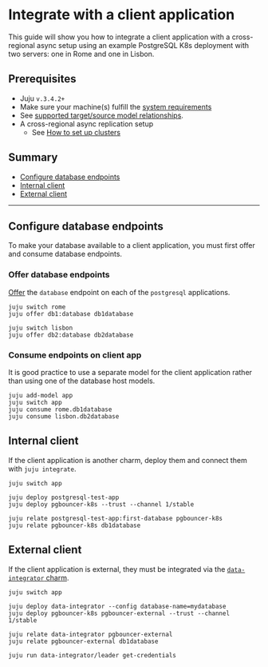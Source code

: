 # Integrate with a client application

This guide will show you how to integrate a client application with a cross-regional async setup using an example PostgreSQL K8s deployment with two servers: one in Rome and one in Lisbon.

## Prerequisites
* Juju `v.3.4.2+`
* Make sure your machine(s) fulfill the [system requirements](/t/11744)
* See [supported target/source model relationships](/t/15413#substrate-dependencies).
* A cross-regional async replication setup
  * See [How to set up clusters](/t/13895)

## Summary
* [Configure database endpoints](#configure-database-endpoints)
* [Internal client](#internal-client)
* [External client](#external-client)

---

## Configure database endpoints

To make your database available to a client application, you must first offer and consume database endpoints.

### Offer database endpoints

[Offer](https://juju.is/docs/juju/offer) the `database` endpoint on each of the `postgresql` applications.

```shell
juju switch rome
juju offer db1:database db1database

juju switch lisbon
juju offer db2:database db2database
```

### Consume endpoints on client app

It is good practice to use a separate model for the client application rather than using one of the database host models.
 
```shell
juju add-model app
juju switch app
juju consume rome.db1database
juju consume lisbon.db2database
```

## Internal client

If the client application is another charm, deploy them and connect them with `juju integrate`.

<!--TODO: Clarify code--->

```shell
juju switch app

juju deploy postgresql-test-app
juju deploy pgbouncer-k8s --trust --channel 1/stable

juju relate postgresql-test-app:first-database pgbouncer-k8s
juju relate pgbouncer-k8s db1database
```

## External client

If the client application is external, they must be integrated via the [`data-integrator` charm](https://charmhub.io/data-integrator).

<!--TODO: Clarify code--->

```shell
juju switch app

juju deploy data-integrator --config database-name=mydatabase
juju deploy pgbouncer-k8s pgbouncer-external --trust --channel 1/stable

juju relate data-integrator pgbouncer-external
juju relate pgbouncer-external db1database

juju run data-integrator/leader get-credentials
```